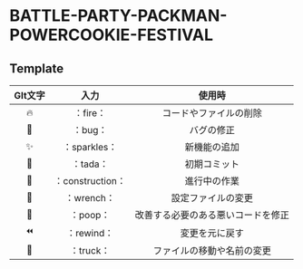# BATTLE-PARTY-PACKMAN-POWERCOOKIE-FESTIVAL

## Template
|GIt文字|入力|使用時|
|:-:|:-:|:-:|
|:fire:|：fire：|コードやファイルの削除|
|:bug:|：bug：|バグの修正|
|:sparkles:|：sparkles：|新機能の追加|
|:tada:|：tada：|初期コミット|
|:construction:|：construction：|進行中の作業|
|:wrench:|：wrench：|設定ファイルの変更|
|:poop:|：poop：|改善する必要のある悪いコードを修正|
|:rewind:|：rewind：|変更を元に戻す|
|:truck:|：truck：|ファイルの移動や名前の変更|
